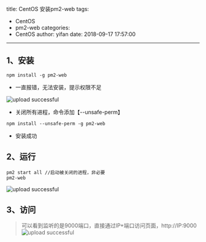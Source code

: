 title: CentOS 安装pm2-web
tags:
  - CentOS
  - pm2-web
categories:
  - CentOS
author: yifan
date: 2018-09-17 17:57:00
---
## 1、安装
```
npm install -g pm2-web
```

- 一直报错，无法安装，提示权限不足

![upload successful](/images/pasted-20.png)

<!-- more -->
- 关闭所有进程，命令添加【--unsafe-perm】
```
npm install --unsafe-perm -g pm2-web
```
- 安装成功

## 2、运行
```
pm2 start all //启动被关闭的进程，非必要
pm2-web
```

![upload successful](/images/pasted-22.png)

## 3、访问
> 可以看到监听的是9000端口，直接通过IP+端口访问页面，http://IP:9000
![upload successful](/images/pasted-21.png)